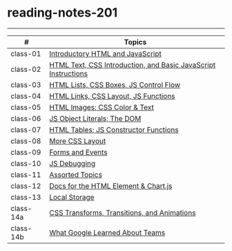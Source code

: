 # reading-notes-201
-------


| # | Topics
| ----------- | ----------- |
| class-01 | [Introductory HTML and JavaScript](class-02.md) |
| class-02 | [HTML Text, CSS Introduction, and Basic JavaScript Instructions]() |
| class-03 |[HTML Lists, CSS Boxes, JS Control Flow]() |
| class-04 |[HTML Links, CSS Layout, JS Functions]() |
| class-05 | [HTML Images; CSS Color & Text]() |
| class-06 | [ JS Object Literals; The DOM]() |
| class-07 | [HTML Tables; JS Constructor Functions]() |
| class-08 | [More CSS Layout]() |
| class-09 | [Forms and Events]() |
| class-10 |[JS Debugging]() |
| class-11 |[Assorted Topics]() |
| class-12 |[Docs for the HTML <canvas> Element & Chart.js]() |
| class-13 |[Local Storage]() |
| class-14a|[CSS Transforms, Transitions, and Animations]() |
| class-14b|[What Google Learned About Teams]() |

